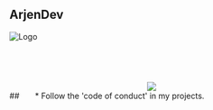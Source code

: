## ArjenDev
![Logo](https://cdn.discordapp.com/attachments/1190759903376179235/1212141490680242227/Thorfinn_-_Vinland_Saga.gif?ex=65f0c1bb&is=65de4cbb&hm=5ab579ea04e87ab050769daebdc0260c39991d519d6be6b32088227968ed05d5&)
## &nbsp;&nbsp;&nbsp;&nbsp;&nbsp;&nbsp;&nbsp;&nbsp;&nbsp;&nbsp;&nbsp;&nbsp;&nbsp;&nbsp;&nbsp;&nbsp;&nbsp;&nbsp;&nbsp;&nbsp;&nbsp;&nbsp;&nbsp;&nbsp;&nbsp;&nbsp;&nbsp;&nbsp;&nbsp;&nbsp;&nbsp;&nbsp;&nbsp;&nbsp;
<div align="center">
<img src="https://spotify-github-profile.vercel.app/api/view?uid=31oksg2cahdgbt3diahcnekjzwv4&cover_image=true&theme=natemoo-re&show_offline=false&background_color=121212&interchange=true&bar_color=24ff3d&bar_color_cover=true" /> 
</div>  
 ## 
&nbsp;&nbsp;&nbsp;&nbsp;&nbsp; * Follow the 'code of conduct' in my projects.

